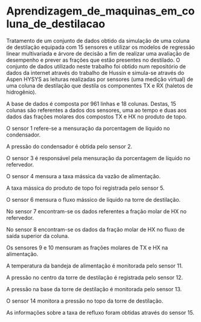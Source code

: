 # Aprendizagem_de_maquinas_em_coluna_de_destilacao
Tratamento de um conjunto de dados obtido da simulação de  uma coluna de destilação equipada com 15 sensores e  utilizar os modelos de regressão linear multivariada e  árvore de decisão a fim de realizar uma avaliação de  desempenho e prever as frações que estão presentes no  destilado.
O conjunto de dados utilizado neste trabalho foi obtido 
num repositório de dados da internet através do 
trabalho de Hussin e simula-se através do Aspen 
HYSYS as leituras realizadas por sensores (uma 
medição virtual) de uma coluna de destilação que 
destila os componentes TX e RX (haletos de 
hidrogênio).

A base de dados é composta por 961 linhas e 18 
colunas. Destas, 15 colunas são referentes a dados dos sensores, uma ao tempo e duas aos dados das frações 
molares dos compostos TX e HX no produto de topo.

O sensor 1 refere-se a mensuração da porcentagem de 
líquido no condensador.

A pressão do condensador é obtida pelo sensor 2.

O sensor 3 é responsável pela mensuração da 
porcentagem de líquido no refervedor.

O sensor 4 mensura a taxa mássica da vazão de 
alimentação.

A taxa mássica do produto de topo foi registrada pelo 
sensor 5.

O sensor 6 mensura o fluxo mássico de líquido na torre 
de destilação.

No sensor 7 encontram-se os dados referentes a fração 
molar de HX no refervedor.

No sensor 8 encontram-se os dados da fração molar de 
HX no fluxo de saída superior da coluna.

Os sensores 9 e 10 mensuram as frações molares de 
TX e HX na alimentação.

A temperatura da bandeja de alimentação é 
monitorada pelo sensor 11.

A pressão no centro da torre de destilação é registrada 
pelo sensor 12.

A pressão na base da torre de destilação é monitorada 
pelo sensor 13.

O sensor 14 monitora a pressão no topo da torre de 
destilação.

As informações sobre a taxa de refluxo foram obtidas 
através do sensor 15.

